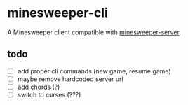 # minesweeper-cli

A Minesweeper client compatible with [minesweeper-server](https://github.com/vancomm/minesweeper-server).

## todo

- [ ] add proper cli commands (new game, resume game)
- [ ] maybe remove hardcoded server url
- [ ] add chords (?)
- [ ] switch to curses (???)